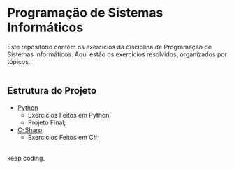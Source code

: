 # Programação de Sistemas Informáticos
Este repositório contém os exercícios da disciplina de Programação de Sistemas Informáticos. Aqui estão os exercícios resolvidos, organizados por tópicos.
<br><br>


## Estrutura do Projeto
- [Python](https://github.com/Ismael-Moreira-Kt/PSI/tree/main/Python)
    - Exercícios Feitos em Python;
    - Projeto Final;
- [C-Sharp](https://github.com/Ismael-Moreira-Kt/PSI/tree/main/C-Sharp)
    - Exercícios Feitos em C#;
<br><br>


keep coding.
